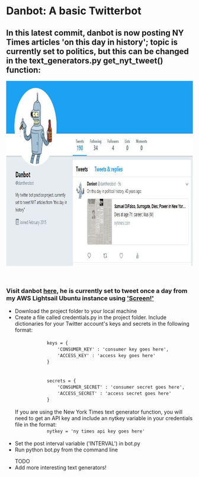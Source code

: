 <h1>Danbot: A basic Twitterbot</h1>
<h2>In this latest commit, danbot is now posting NY Times articles 'on this day in history'; topic is currently set to politics, but this can be changed in the text_generators.py get_nyt_tweet() function:
	<br>
</h2>
<p>
	<img src= "screenshot3.JPG" width="929" height="499" />
</p>
<br>
<h3>
	Visit danbot <a href='https://twitter.com/dantherobot' target='_blank'>here,</a> he is currently set to tweet once a day from my AWS Lightsail Ubuntu instance using <a href='https://www.vultr.com/docs/using-screen-on-ubuntu-14-04'>'Screen!'</a>
</h3>
<ul>
	<li>
		Download the project folder to your local machine
	</li>
	<li>
		Create a file called credentials.py in the project folder. Include dictionaries for your Twitter account's keys and secrets in the following format: <br>
		<code>
			keys = {
				'CONSUMER_KEY' : 'consumer key goes here',
				'ACCESS_KEY' : 'access key goes here'
			}
		</code>
		<br>
		<code>
			secrets = {
				'CONSUMER_SECRET' : 'consumer secret goes here',
				'ACCESS_SECRET' : 'access secret goes here'
			}
		</code>
		<br>
		If you are using the New York Times text generator function, you will need to get an API key and include an nytkey variable in your credentials file in the format:
		<code>
			nytkey = 'ny times api key goes here'
		</code>
	</li>
	<li>
		Set the post interval variable ('INTERVAL') in bot.py
	</li>
	<li>
		Run python bot.py from the command line
	</li>
</ul>

<ul>
	TODO
	<li>Add more interesting text generators!</li>
</ul>
